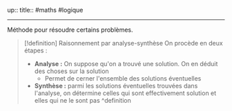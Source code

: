up::
title::
#maths #logique 

---
Méthode pour résoudre certains problèmes.

> [!definition] Raisonnement par analyse-synthèse
> On procède en deux étapes :
>  - **Analyse :** On suppose qu'on a trouvé une solution. On en déduit des choses sur la solution 
>      - Permet de cerner l'ensemble des solutions éventuelles
>  - **Synthèse :** parmi les solutions éventuelles trouvées dans l'analyse, on détermine celles qui sont effectivement solution et elles qui ne le sont pas
^definition

























































































